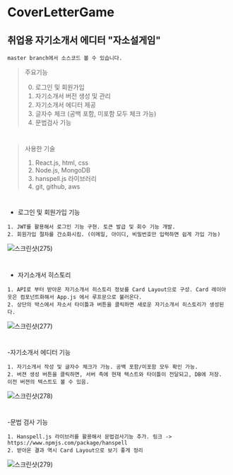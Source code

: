 # CoverLetterGame
## 취업용 자기소개서 에디터 "자소설게임"
```
master branch에서 소스코드 볼 수 있습니다.
```
> 주요기능
> 
> 0. 로그인 및 회원가입
> 1. 자기소개서 버전 생성 및 관리
> 2. 자기소개서 에디터 제공
> 3. 글자수 체크 (공백 포함, 미포함 모두 체크 가능)
> 4. 문법검사 기능  
> #

> 사용한 기술
> 
> 1. React.js, html, css 
> 2. Node.js, MongoDB
> 3. hanspell.js 라이브러리
> 4. git, github, aws
> #

- 로그인 및 회원가입 기능
```
1. JWT를 활용해서 로그인 기능 구현. 토큰 발급 및 회수 기능 개발. 
2. 회원가입 절차를 간소화시킴. (이메일, 아이디, 비밀번호만 입력하면 쉽게 가입 가능)
```
![스크린샷(275)](https://user-images.githubusercontent.com/64837637/139394845-088296a6-5068-4bf7-86cc-fe963478a55c.png)  
#

- 자기소개서 히스토리
```
1. API로 부터 받아온 자기소개서 히스토리 정보를 Card Layout으로 구성. Card 레이아웃은 컴포넌트화해서 App.js 에서 루프문으로 불러온다.
2. 상단의 박스에서 자소서 타이틀과 버튼을 클릭하면 새로운 자기소개서 히스토리가 생성된다.
```
![스크린샷(277)](https://user-images.githubusercontent.com/64837637/139394860-4989e2d3-8402-452a-8fa6-d860fe5a5f82.png)  
#

-자기소개서 에디터 기능
```
1. 자기소개서 작성 및 글자수 체크가 가능. 공백 포함/미포함 모두 확인 가능.
2. 버젼 생성 버튼을 클릭하면, 서버 측에 현재 텍스트와 타이틀이 전달되고, DB에 저장. 이전 버젼의 텍스트도 볼 수 있음.
```
![스크린샷(278)](https://user-images.githubusercontent.com/64837637/139394872-8eae81ec-8652-46cb-ba83-5e5aa276f2c3.png)  
#

-문법 검사 기능
```
1. Hanspell.js 라이브러를 활용해서 문법검사기능 추가. 링크 -> https://www.npmjs.com/package/hanspell 
2. 받아온 결과 역시 Card Layout으로 보기 좋게 정리 
```
![스크린샷(279)](https://user-images.githubusercontent.com/64837637/139394881-f08593d2-6ee4-4584-8d5a-eefdcf8d815f.png)

